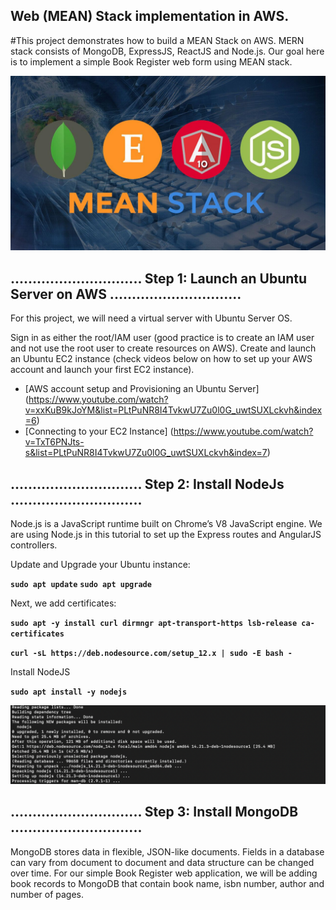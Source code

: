 ## Web (MEAN) Stack implementation in AWS.

#This project demonstrates how to build a MEAN Stack on AWS. MERN stack consists of MongoDB, ExpressJS, ReactJS and Node.js. Our goal here is to implement a simple Book Register web form using MEAN stack.

![MEAN_stack](./images/mean.jpeg)

## .............................. Step 1: Launch an Ubuntu Server on AWS ..............................

For this project, we will need a virtual server with Ubuntu Server OS.

Sign in as either the root/IAM user (good practice is to create an IAM user and not use the root user to create resources on AWS).
Create and launch an Ubuntu EC2 instance (check videos below on how to set up your AWS account and launch your first EC2 instance).

- [AWS account setup and Provisioning an Ubuntu Server] (https://www.youtube.com/watch?v=xxKuB9kJoYM&list=PLtPuNR8I4TvkwU7Zu0l0G_uwtSUXLckvh&index=6)
- [Connecting to your EC2 Instance] (https://www.youtube.com/watch?v=TxT6PNJts-s&list=PLtPuNR8I4TvkwU7Zu0l0G_uwtSUXLckvh&index=7)

## .............................. Step 2: Install NodeJs ..............................

Node.js is a JavaScript runtime built on Chrome’s V8 JavaScript engine. We are using Node.js in this tutorial to set up the Express routes and AngularJS controllers.

Update and Upgrade your Ubuntu instance:

**`sudo apt update`**
**`sudo apt upgrade`**

Next, we add certificates:

**`sudo apt -y install curl dirmngr apt-transport-https lsb-release ca-certificates`**

**`curl -sL https://deb.nodesource.com/setup_12.x | sudo -E bash -`**

Install NodeJS

**`sudo apt install -y nodejs`**

![nodeJS](./images/nodejs.png)

## .............................. Step 3: Install MongoDB ..............................

MongoDB stores data in flexible, JSON-like documents. Fields in a database can vary from document to document and data structure can be changed over time. For our simple Book Register web application, we will be adding book records to MongoDB that contain book name, isbn number, author and number of pages. 